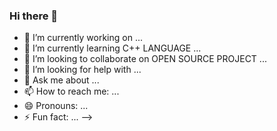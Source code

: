 ### Hi there 👋

- 🔭 I’m currently working on ...
- 🌱 I’m currently learning C++ LANGUAGE ...
- 👯 I’m looking to collaborate on OPEN SOURCE PROJECT ...
- 🤔 I’m looking for help with ...
- 💬 Ask me about ...
- 📫 How to reach me:  ...
- 😄 Pronouns:  ...
- ⚡ Fun fact: ...
-->
